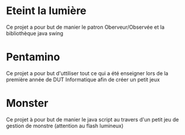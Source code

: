<h1>Eteint la lumière</h1>

Ce projet a pour but de manier le patron Oberveur/Observée et la bibliothèque java swing


<h1>Pentamino</h1>

Ce projet a pour but d'uttiliser tout ce qui a été enseigner lors de la première année de DUT Informatique afin de créer un petit jeux 


<h1>Monster</h1>

Ce projet à pour but de manier le java script au travers d'un petit jeu de gestion de monstre (attention au flash lumineux)
